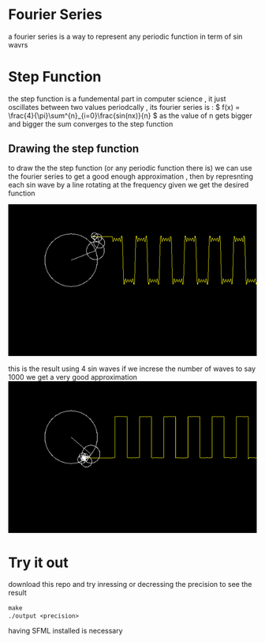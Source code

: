 # Fourier Series 
a fourier series is a way to represent any periodic function in term of sin wavrs 
# Step Function
the step function is a fundemental part in computer science , it just oscillates between two values periodcally , its fourier series is :
$ f(x) = \frac{4}{\pi}\sum^{n}_{i=0}\frac{sin(nx)}{n} $
as the value of n gets bigger and bigger the sum converges to the step function 
## Drawing the step function 
to draw the the step function (or any periodic function there is) we can use the fourier series to get a good enough approximation , then by represnting each sin wave by a line rotating at the frequency given we get the desired function 

![step function at precision 4](Fs-4.gif)

this is the result using 4 sin waves
if we increse the number of waves to say 1000 we get a very good approximation 
![step function at precision 1000](Fourier-series.gif)
# Try it out
download this repo and try inressing or decressing the precision to see the result
``` 
make
./output <precision>
```
having SFML installed is necessary
